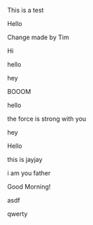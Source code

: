 This is a test

Hello

Change made by Tim

Hi

hello

hey


BOOOM

hello

the force is strong with you

hey

Hello

this is jayjay

i am you father

Good Morning!

asdf


qwerty
